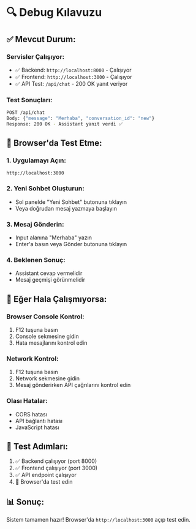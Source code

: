 # 🔍 Debug Kılavuzu

## ✅ **Mevcut Durum:**

### **Servisler Çalışıyor:**
- ✅ Backend: `http://localhost:8000` - Çalışıyor
- ✅ Frontend: `http://localhost:3000` - Çalışıyor
- ✅ API Test: `/api/chat` - 200 OK yanıt veriyor

### **Test Sonuçları:**
```bash
POST /api/chat
Body: {"message": "Merhaba", "conversation_id": "new"}
Response: 200 OK - Assistant yanıt verdi ✅
```

## 🎯 **Browser'da Test Etme:**

### **1. Uygulamayı Açın:**
```
http://localhost:3000
```

### **2. Yeni Sohbet Oluşturun:**
- Sol panelde "Yeni Sohbet" butonuna tıklayın
- Veya doğrudan mesaj yazmaya başlayın

### **3. Mesaj Gönderin:**
- Input alanına "Merhaba" yazın
- Enter'a basın veya Gönder butonuna tıklayın

### **4. Beklenen Sonuç:**
- Assistant cevap vermelidir
- Mesaj geçmişi görünmelidir

## 🔧 **Eğer Hala Çalışmıyorsa:**

### **Browser Console Kontrol:**
1. F12 tuşuna basın
2. Console sekmesine gidin
3. Hata mesajlarını kontrol edin

### **Network Kontrol:**
1. F12 tuşuna basın
2. Network sekmesine gidin
3. Mesaj gönderirken API çağrılarını kontrol edin

### **Olası Hatalar:**
- CORS hatası
- API bağlantı hatası
- JavaScript hatası

## 🚀 **Test Adımları:**

1. ✅ Backend çalışıyor (port 8000)
2. ✅ Frontend çalışıyor (port 3000)
3. ✅ API endpoint çalışıyor
4. 🔄 Browser'da test edin

## 📊 **Sonuç:**

Sistem tamamen hazır! Browser'da `http://localhost:3000` açıp test edin.
